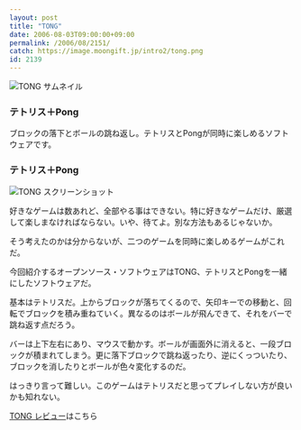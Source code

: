 ```yaml
---
layout: post
title: "TONG"
date: 2006-08-03T09:00:00+09:00
permalink: /2006/08/2151/
catch: https://image.moongift.jp/intro2/tong.png
id: 2139
---
```

 ![TONG サムネイル](https://image.moongift.jp/intro2/tong.t.png "TONG サムネイル")
  

### テトリス＋Pong
  
ブロックの落下とボールの跳ね返し。テトリスとPongが同時に楽しめるソフトウェアです。  
<!--more-->  

### テトリス＋Pong
  

![TONG スクリーンショット](https://image.moongift.jp/intro2/tong.png "TONG スクリーンショット")

  

好きなゲームは数あれど、全部やる事はできない。特に好きなゲームだけ、厳選して楽しまなければならない。いや、待てよ。別な方法もあるじゃないか。

  

そう考えたのかは分からないが、二つのゲームを同時に楽しめるゲームがこれだ。

  

今回紹介するオープンソース・ソフトウェアはTONG、テトリスとPongを一緒にしたソフトウェアだ。

  

基本はテトリスだ。上からブロックが落ちてくるので、矢印キーでの移動と、回転でブロックを積み重ねていく。異なるのはボールが飛んできて、それをバーで跳ね返す点だろう。

  

バーは上下左右にあり、マウスで動かす。ボールが画面外に消えると、一段ブロックが積まれてしまう。更に落下ブロックで跳ね返ったり、逆にくっついたり、ブロックを消したりとボールが色々変化するのだ。

  

はっきり言って難しい。このゲームはテトリスだと思ってプレイしない方が良いかも知れない。

  

[TONG レビュー](http://oss.moongift.jp/review/i-2155.html)はこちら

